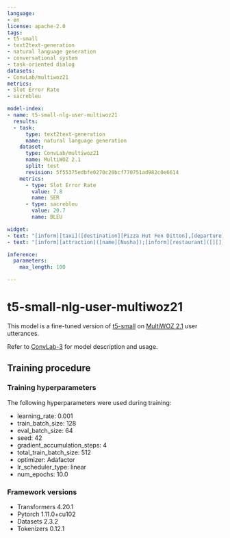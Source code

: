 ```yaml
---
language:
- en
license: apache-2.0
tags:
- t5-small
- text2text-generation
- natural language generation
- conversational system
- task-oriented dialog
datasets:
- ConvLab/multiwoz21
metrics:
- Slot Error Rate
- sacrebleu

model-index:
- name: t5-small-nlg-user-multiwoz21
  results:
  - task:
      type: text2text-generation
      name: natural language generation
    dataset:
      type: ConvLab/multiwoz21
      name: MultiWOZ 2.1
      split: test
      revision: 5f55375edbfe0270c20bcf770751ad982c0e6614
    metrics:
      - type: Slot Error Rate
        value: 7.8
        name: SER
      - type: sacrebleu
        value: 20.7
        name: BLEU

widget:
- text: "[inform][taxi]([destination][Pizza Hut Fen Ditton],[departure][Saint John's college])\n\nuser: "
- text: "[inform][attraction]([name][Nusha]);[inform][restaurant]([][])\n\nuser: "

inference:
  parameters:
    max_length: 100

---
```


# t5-small-nlg-user-multiwoz21

This model is a fine-tuned version of [t5-small](https://huggingface.co/t5-small) on [MultiWOZ 2.1](https://huggingface.co/datasets/ConvLab/multiwoz21) user utterances.

Refer to [ConvLab-3](https://github.com/ConvLab/ConvLab-3) for model description and usage.

## Training procedure

### Training hyperparameters

The following hyperparameters were used during training:
- learning_rate: 0.001
- train_batch_size: 128
- eval_batch_size: 64
- seed: 42
- gradient_accumulation_steps: 4
- total_train_batch_size: 512
- optimizer: Adafactor
- lr_scheduler_type: linear
- num_epochs: 10.0

### Framework versions

- Transformers 4.20.1
- Pytorch 1.11.0+cu102
- Datasets 2.3.2
- Tokenizers 0.12.1
